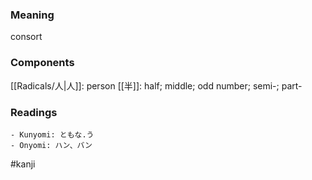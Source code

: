 ### Meaning

consort

### Components

[[Radicals/人|人]]: person [[半]]: half; middle; odd number; semi-; part-

### Readings

```
- Kunyomi: ともな.う
- Onyomi: ハン、バン
```

#kanji